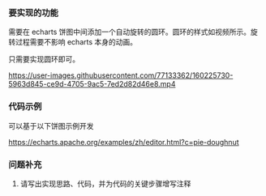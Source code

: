 <!-- {name: 'config', type: 'diy'} -->
### 要实现的功能

需要在 echarts 饼图中间添加一个自动旋转的圆环。圆环的样式如视频所示。旋转过程需要不影响 echarts 本身的动画。

只需要实现圆环即可。

https://user-images.githubusercontent.com/77133362/160225730-5963d845-ce9d-4705-9ac5-7ed2d82d46e8.mp4

<!--
  说明：
    描述要实现的方法的具体功能
  比如：
    对于异步请求ajaxN，其中N代表请求的执行时间，如ajax1代表请求1秒后返回。实现一个串行请求队列serial函数，接收包含异步请求的数组，按顺序依次执行。
 -->

### 代码示例

可以基于以下饼图示例开发

https://echarts.apache.org/examples/zh/editor.html?c=pie-doughnut

<!--
  说明：
    用代码演示方法执行后的效果，请给出多个用例，方便答题者清楚明白题意
  比如：
    ```js
      const ajaxArr: Ajax[] = [ajax1, ajax2, ajax4];
      function serial(ajaxArr: Ajax[]) {
        // 实现...
      }

      serial(ajaxArr)
      // 1秒后ajax1请求完毕
      // 再过2秒，ajax2请求完毕
      // 再过4秒，ajax4请求完毕
    ```
 -->

 ### 问题补充

1. 请写出实现思路、代码，并为代码的关键步骤增写注释

 <!--
  说明：
    补充影响答案质量的其他因素
  比如：
    1. 请写出实现思路、代码，并为代码的关键步骤增写注释
    2. 附带测试用例是加分项
    3. 不需要考虑异常发生
    4. 不过度设计，代码简洁优雅是加分项
 -->

